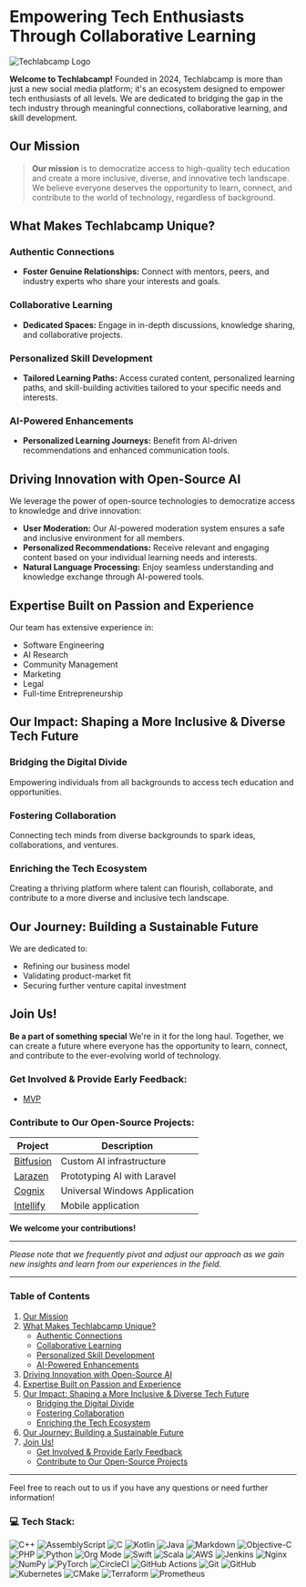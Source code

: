 # Empowering Tech Enthusiasts Through Collaborative Learning

<picture>
  <source srcset="https://techlabcamp.ai/upload/images/logo/p4oJ-dashboard-dark-techlabcamp-logo.png" media="(prefers-color-scheme: dark)">
  <img src="https://techlabcamp.ai/upload/images/logo/zeYQ-dashboard-techlabcamp-logo.png" alt="Techlabcamp Logo">
</picture>

**Welcome to Techlabcamp!** Founded in 2024, Techlabcamp is more than just a new social media platform; it's an ecosystem designed to empower tech enthusiasts of all levels. We are dedicated to bridging the gap in the tech industry through meaningful connections, collaborative learning, and skill development.

## Our Mission

> **Our mission** is to democratize access to high-quality tech education and create a more inclusive, diverse, and innovative tech landscape. We believe everyone deserves the opportunity to learn, connect, and contribute to the world of technology, regardless of background.

## What Makes Techlabcamp Unique?

### Authentic Connections

- **Foster Genuine Relationships:** Connect with mentors, peers, and industry experts who share your interests and goals.

### Collaborative Learning

- **Dedicated Spaces:** Engage in in-depth discussions, knowledge sharing, and collaborative projects.

### Personalized Skill Development

- **Tailored Learning Paths:** Access curated content, personalized learning paths, and skill-building activities tailored to your specific needs and interests.

### AI-Powered Enhancements

- **Personalized Learning Journeys:** Benefit from AI-driven recommendations and enhanced communication tools.

## Driving Innovation with Open-Source AI

We leverage the power of open-source technologies to democratize access to knowledge and drive innovation:

- **User Moderation:** Our AI-powered moderation system ensures a safe and inclusive environment for all members.
- **Personalized Recommendations:** Receive relevant and engaging content based on your individual learning needs and interests.
- **Natural Language Processing:** Enjoy seamless understanding and knowledge exchange through AI-powered tools.

## Expertise Built on Passion and Experience

Our team has extensive experience in:

- Software Engineering
- AI Research
- Community Management
- Marketing
- Legal
- Full-time Entrepreneurship

## Our Impact: Shaping a More Inclusive & Diverse Tech Future

### Bridging the Digital Divide

Empowering individuals from all backgrounds to access tech education and opportunities.

### Fostering Collaboration

Connecting tech minds from diverse backgrounds to spark ideas, collaborations, and ventures.

### Enriching the Tech Ecosystem

Creating a thriving platform where talent can flourish, collaborate, and contribute to a more diverse and inclusive tech landscape.

## Our Journey: Building a Sustainable Future

We are dedicated to:

- Refining our business model
- Validating product-market fit
- Securing further venture capital investment

## Join Us!

**Be a part of something special** We're in it for the long haul. Together, we can create a future where everyone has the opportunity to learn, connect, and contribute to the ever-evolving world of technology.

### Get Involved & Provide Early Feedback:

- [MVP](https://techlabcamp.ai/)

### Contribute to Our Open-Source Projects:

| Project     | Description |
|-------------|-------------|
| [Bitfusion](https://github.com/binarybrainiacs/bitfusion) | Custom AI infrastructure |
| [Larazen](https://github.com/binarybrainiacs/larazen)     | Prototyping AI with Laravel |
| [Cognix](https://github.com/binarybrainiacs/cognix)       | Universal Windows Application |
| [Intellify](https://github.com/binarybrainiacs/intellify) | Mobile application |

**We welcome your contributions!**

---

*Please note that we frequently pivot and adjust our approach as we gain new insights and learn from our experiences in the field.*

---

### Table of Contents

1. [Our Mission](#our-mission)
2. [What Makes Techlabcamp Unique?](#what-makes-techlabcamp-unique)
   - [Authentic Connections](#authentic-connections)
   - [Collaborative Learning](#collaborative-learning)
   - [Personalized Skill Development](#personalized-skill-development)
   - [AI-Powered Enhancements](#ai-powered-enhancements)
3. [Driving Innovation with Open-Source AI](#driving-innovation-with-open-source-ai)
4. [Expertise Built on Passion and Experience](#expertise-built-on-passion-and-experience)
5. [Our Impact: Shaping a More Inclusive & Diverse Tech Future](#our-impact-shaping-a-more-inclusive--diverse-tech-future)
   - [Bridging the Digital Divide](#bridging-the-digital-divide)
   - [Fostering Collaboration](#fostering-collaboration)
   - [Enriching the Tech Ecosystem](#enriching-the-tech-ecosystem)
6. [Our Journey: Building a Sustainable Future](#our-journey-building-a-sustainable-future)
7. [Join Us!](#join-us)
   - [Get Involved & Provide Early Feedback](#get-involved--provide-early-feedback)
   - [Contribute to Our Open-Source Projects](#contribute-to-our-open-source-projects)

---

Feel free to reach out to us if you have any questions or need further information!


### 💻 Tech Stack:
![C++](https://img.shields.io/badge/c++-%2300599C.svg?style=for-the-badge&logo=c%2B%2B&logoColor=white) ![AssemblyScript](https://img.shields.io/badge/assembly%20script-%23000000.svg?style=for-the-badge&logo=assemblyscript&logoColor=white) ![C](https://img.shields.io/badge/c-%2300599C.svg?style=for-the-badge&logo=c&logoColor=white) ![Kotlin](https://img.shields.io/badge/kotlin-%237F52FF.svg?style=for-the-badge&logo=kotlin&logoColor=white) ![Java](https://img.shields.io/badge/java-%23ED8B00.svg?style=for-the-badge&logo=openjdk&logoColor=white) ![Markdown](https://img.shields.io/badge/markdown-%23000000.svg?style=for-the-badge&logo=markdown&logoColor=white) ![Objective-C](https://img.shields.io/badge/OBJECTIVE--C-%233A95E3.svg?style=for-the-badge&logo=apple&logoColor=white) ![PHP](https://img.shields.io/badge/php-%23777BB4.svg?style=for-the-badge&logo=php&logoColor=white) ![Python](https://img.shields.io/badge/python-3670A0?style=for-the-badge&logo=python&logoColor=ffdd54) ![Org Mode](https://img.shields.io/badge/orgmode-%2377AA99.svg?style=for-the-badge&logo=org&logoColor=white) ![Swift](https://img.shields.io/badge/swift-F54A2A?style=for-the-badge&logo=swift&logoColor=white) ![Scala](https://img.shields.io/badge/scala-%23DC322F.svg?style=for-the-badge&logo=scala&logoColor=white) ![AWS](https://img.shields.io/badge/AWS-%23FF9900.svg?style=for-the-badge&logo=amazon-aws&logoColor=white) ![Jenkins](https://img.shields.io/badge/jenkins-%232C5263.svg?style=for-the-badge&logo=jenkins&logoColor=white) ![Nginx](https://img.shields.io/badge/nginx-%23009639.svg?style=for-the-badge&logo=nginx&logoColor=white) ![NumPy](https://img.shields.io/badge/numpy-%23013243.svg?style=for-the-badge&logo=numpy&logoColor=white) ![PyTorch](https://img.shields.io/badge/PyTorch-%23EE4C2C.svg?style=for-the-badge&logo=PyTorch&logoColor=white) ![CircleCI](https://img.shields.io/badge/circleci-%23161616.svg?style=for-the-badge&logo=circleci&logoColor=white) ![GitHub Actions](https://img.shields.io/badge/github%20actions-%232671E5.svg?style=for-the-badge&logo=githubactions&logoColor=white) ![Git](https://img.shields.io/badge/git-%23F05033.svg?style=for-the-badge&logo=git&logoColor=white) ![GitHub](https://img.shields.io/badge/github-%23121011.svg?style=for-the-badge&logo=github&logoColor=white) ![Kubernetes](https://img.shields.io/badge/kubernetes-%23326ce5.svg?style=for-the-badge&logo=kubernetes&logoColor=white) ![CMake](https://img.shields.io/badge/CMake-%23008FBA.svg?style=for-the-badge&logo=cmake&logoColor=white) ![Terraform](https://img.shields.io/badge/terraform-%235835CC.svg?style=for-the-badge&logo=terraform&logoColor=white) ![Prometheus](https://img.shields.io/badge/Prometheus-E6522C?style=for-the-badge&logo=Prometheus&logoColor=white)
